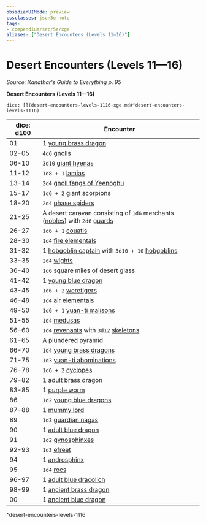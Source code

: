 ```yaml
---
obsidianUIMode: preview
cssclasses: json5e-note
tags:
- compendium/src/5e/xge
aliases: ["Desert Encounters (Levels 11—16)"]
---
```

# Desert Encounters (Levels 11—16)
*Source: Xanathar's Guide to Everything p. 95* 

**Desert Encounters (Levels 11—16)**

`dice: [](desert-encounters-levels-1116-xge.md#^desert-encounters-levels-1116)`

| dice: d100 | Encounter |
|------------|-----------|
| 01 | 1 [young brass dragon](/Systems/5e/bestiary/dragon/young-brass-dragon.md) |
| 02-05 | `4d6` [gnolls](/Systems/5e/bestiary/humanoid/gnoll.md) |
| 06-10 | `3d10` [giant hyenas](/Systems/5e/bestiary/beast/giant-hyena.md) |
| 11-12 | `1d8 + 1` [lamias](/Systems/5e/bestiary/monstrosity/lamia.md) |
| 13-14 | `2d4` [gnoll fangs of Yeenoghu](/Systems/5e/bestiary/fiend/gnoll-fang-of-yeenoghu.md) |
| 15-17 | `1d6 + 2` [giant scorpions](/Systems/5e/bestiary/beast/giant-scorpion.md) |
| 18-20 | `2d4` [phase spiders](/Systems/5e/bestiary/monstrosity/phase-spider.md) |
| 21-25 | A desert caravan consisting of `1d6` merchants ([nobles](/Systems/5e/bestiary/humanoid/noble.md)) with `2d6` [guards](/Systems/5e/bestiary/humanoid/guard.md) |
| 26-27 | `1d6 + 1` [couatls](/Systems/5e/bestiary/celestial/couatl.md) |
| 28-30 | `1d4` [fire elementals](/Systems/5e/bestiary/elemental/fire-elemental.md) |
| 31-32 | 1 [hobgoblin captain](/Systems/5e/bestiary/humanoid/hobgoblin-captain.md) with `3d10 + 10` [hobgoblins](/Systems/5e/bestiary/humanoid/hobgoblin.md) |
| 33-35 | `2d4` [wights](/Systems/5e/bestiary/undead/wight.md) |
| 36-40 | `1d6` square miles of desert glass |
| 41-42 | 1 [young blue dragon](/Systems/5e/bestiary/dragon/young-blue-dragon.md) |
| 43-45 | `1d6 + 2` [weretigers](/Systems/5e/bestiary/humanoid/weretiger.md) |
| 46-48 | `1d4` [air elementals](/Systems/5e/bestiary/elemental/air-elemental.md) |
| 49-50 | `1d6 + 1` [yuan-ti malisons](/Systems/5e/bestiary/monstrosity/yuan-ti-malison-type-1.md) |
| 51-55 | `1d4` [medusas](/Systems/5e/bestiary/monstrosity/medusa.md) |
| 56-60 | `1d4` [revenants](/Systems/5e/bestiary/undead/revenant.md) with `3d12` [skeletons](/Systems/5e/bestiary/undead/skeleton.md) |
| 61-65 | A plundered pyramid |
| 66-70 | `1d4` [young brass dragons](/Systems/5e/bestiary/dragon/young-brass-dragon.md) |
| 71-75 | `1d3` [yuan-ti abominations](/Systems/5e/bestiary/monstrosity/yuan-ti-abomination.md) |
| 76-78 | `1d6 + 2` [cyclopes](/Systems/5e/bestiary/giant/cyclops.md) |
| 79-82 | 1 [adult brass dragon](/Systems/5e/bestiary/dragon/adult-brass-dragon.md) |
| 83-85 | 1 [purple worm](/Systems/5e/bestiary/monstrosity/purple-worm.md) |
| 86 | `1d2` [young blue dragons](/Systems/5e/bestiary/dragon/young-blue-dragon.md) |
| 87-88 | 1 [mummy lord](/Systems/5e/bestiary/undead/mummy-lord.md) |
| 89 | `1d3` [guardian nagas](/Systems/5e/bestiary/monstrosity/guardian-naga.md) |
| 90 | 1 [adult blue dragon](/Systems/5e/bestiary/dragon/adult-blue-dragon.md) |
| 91 | `1d2` [gynosphinxes](/Systems/5e/bestiary/monstrosity/gynosphinx.md) |
| 92-93 | `1d3` [efreet](/Systems/5e/bestiary/elemental/efreeti.md) |
| 94 | 1 [androsphinx](/Systems/5e/bestiary/monstrosity/androsphinx.md) |
| 95 | `1d4` [rocs](/Systems/5e/bestiary/monstrosity/roc.md) |
| 96-97 | 1 [adult blue dracolich](/Systems/5e/bestiary/undead/adult-blue-dracolich.md) |
| 98-99 | 1 [ancient brass dragon](/Systems/5e/bestiary/dragon/ancient-brass-dragon.md) |
| 00 | 1 [ancient blue dragon](/Systems/5e/bestiary/dragon/ancient-blue-dragon.md) |
^desert-encounters-levels-1116